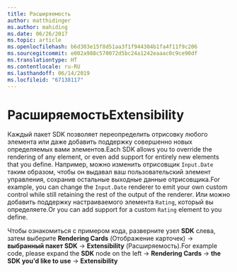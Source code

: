 ```yaml
---
title: Расширяемость
author: matthidinger
ms.author: mahiding
ms.date: 06/26/2017
ms.topic: article
ms.openlocfilehash: b6d303e15f8d51aa3f1f944304b1fa4f11f9c206
ms.sourcegitcommit: e002a988c570072d5bc24a1242eaaac0c9ce90df
ms.translationtype: HT
ms.contentlocale: ru-RU
ms.lasthandoff: 06/14/2019
ms.locfileid: "67138117"
---
```

# <a name="extensibility"></a><span data-ttu-id="283ec-102">Расширяемость</span><span class="sxs-lookup"><span data-stu-id="283ec-102">Extensibility</span></span>

<span data-ttu-id="283ec-103">Каждый пакет SDK позволяет переопределить отрисовку любого элемента или даже добавить поддержку совершенно новых определяемых вами элементов.</span><span class="sxs-lookup"><span data-stu-id="283ec-103">Each SDK allows you to override the rendering of any element, or even add support for entirely new elements that you define.</span></span>  <span data-ttu-id="283ec-104">Например, можно изменить отрисовщик `Input.Date` таким образом, чтобы он выдавал ваш пользовательский элемент управления, сохранив остальные выходные данные отрисовщика.</span><span class="sxs-lookup"><span data-stu-id="283ec-104">For example, you can change the `Input.Date` renderer to emit your own custom control while still retaining the rest of the output of the renderer.</span></span> <span data-ttu-id="283ec-105">Или можно добавить поддержку настраиваемого элемента `Rating`, который вы определяете.</span><span class="sxs-lookup"><span data-stu-id="283ec-105">Or you can add support for a custom `Rating` element to you define.</span></span>

<span data-ttu-id="283ec-106">Чтобы ознакомиться с примером кода, разверните узел **SDK** слева, затем выберите **Rendering Cards** (Отображение карточек)  -> **выбранный пакет SDK** -> **Extensibility** (Расширяемость).</span><span class="sxs-lookup"><span data-stu-id="283ec-106">For example code, please expand the **SDK** node on the left -> **Rendering Cards** -> **the SDK you'd like to use** -> **Extensibility**</span></span>
